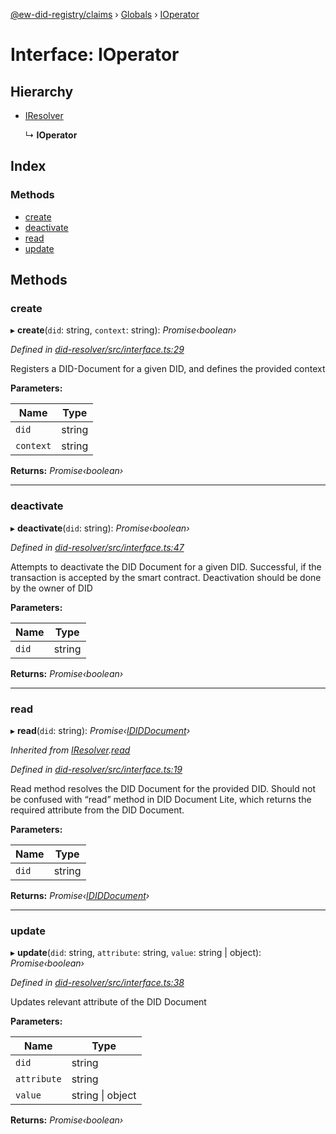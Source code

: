 [@ew-did-registry/claims](../README.md) › [Globals](../globals.md) › [IOperator](ioperator.md)

# Interface: IOperator

## Hierarchy

* [IResolver](iresolver.md)

  ↳ **IOperator**

## Index

### Methods

* [create](ioperator.md#create)
* [deactivate](ioperator.md#deactivate)
* [read](ioperator.md#read)
* [update](ioperator.md#update)

## Methods

###  create

▸ **create**(`did`: string, `context`: string): *Promise‹boolean›*

*Defined in [did-resolver/src/interface.ts:29](https://github.com/energywebfoundation/ew-did-registry/blob/dfdee88/packages/did-resolver/src/interface.ts#L29)*

Registers a DID-Document for a given DID, and defines the provided context

**Parameters:**

Name | Type |
------ | ------ |
`did` | string |
`context` | string |

**Returns:** *Promise‹boolean›*

___

###  deactivate

▸ **deactivate**(`did`: string): *Promise‹boolean›*

*Defined in [did-resolver/src/interface.ts:47](https://github.com/energywebfoundation/ew-did-registry/blob/dfdee88/packages/did-resolver/src/interface.ts#L47)*

Attempts to deactivate the DID Document for a given DID.
Successful, if the transaction is accepted by the smart contract.
Deactivation should be done by the owner of DID

**Parameters:**

Name | Type |
------ | ------ |
`did` | string |

**Returns:** *Promise‹boolean›*

___

###  read

▸ **read**(`did`: string): *Promise‹[IDIDDocument](ididdocument.md)›*

*Inherited from [IResolver](iresolver.md).[read](iresolver.md#read)*

*Defined in [did-resolver/src/interface.ts:19](https://github.com/energywebfoundation/ew-did-registry/blob/dfdee88/packages/did-resolver/src/interface.ts#L19)*

Read method resolves the DID Document for the provided DID.
Should not be confused with “read” method in DID Document Lite,
which returns the required attribute from the DID Document.

**Parameters:**

Name | Type |
------ | ------ |
`did` | string |

**Returns:** *Promise‹[IDIDDocument](ididdocument.md)›*

___

###  update

▸ **update**(`did`: string, `attribute`: string, `value`: string | object): *Promise‹boolean›*

*Defined in [did-resolver/src/interface.ts:38](https://github.com/energywebfoundation/ew-did-registry/blob/dfdee88/packages/did-resolver/src/interface.ts#L38)*

Updates relevant attribute of the DID Document

**Parameters:**

Name | Type |
------ | ------ |
`did` | string |
`attribute` | string |
`value` | string &#124; object |

**Returns:** *Promise‹boolean›*
